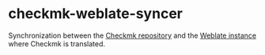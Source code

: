 # checkmk-weblate-syncer
Synchronization between the [Checkmk repository](https://github.com/Checkmk/checkmk) and the [Weblate instance](https://translate.checkmk.com/) where Checkmk is translated.
